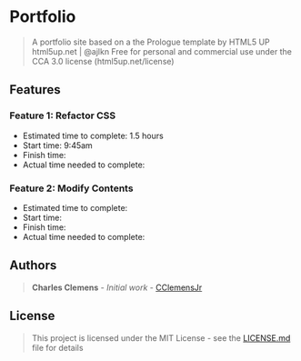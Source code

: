 # Portfolio
> A portfolio site based on a the Prologue template by HTML5 UP html5up.net | @ajlkn Free for personal and commercial use under the CCA 3.0 license (html5up.net/license)


## Features
### Feature 1: Refactor CSS
  * Estimated time to complete: 1.5 hours
  * Start time: 9:45am
  * Finish time: 
  * Actual time needed to complete:

### Feature 2: Modify Contents
  * Estimated time to complete:
  * Start time:
  * Finish time: 
  * Actual time needed to complete:

## Authors
> **Charles Clemens** - *Initial work* - [CClemensJr](https://github.com/CClemensJr)

## License
> This project is licensed under the MIT License - see the [LICENSE.md](LICENSE.md) file for details